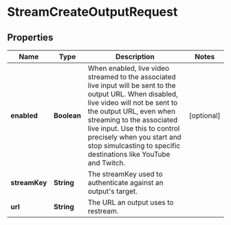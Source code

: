 

# StreamCreateOutputRequest


## Properties

| Name | Type | Description | Notes |
|------------ | ------------- | ------------- | -------------|
|**enabled** | **Boolean** | When enabled, live video streamed to the associated live input will be sent to the output URL. When disabled, live video will not be sent to the output URL, even when streaming to the associated live input. Use this to control precisely when you start and stop simulcasting to specific destinations like YouTube and Twitch. |  [optional] |
|**streamKey** | **String** | The streamKey used to authenticate against an output&#39;s target. |  |
|**url** | **String** | The URL an output uses to restream. |  |



